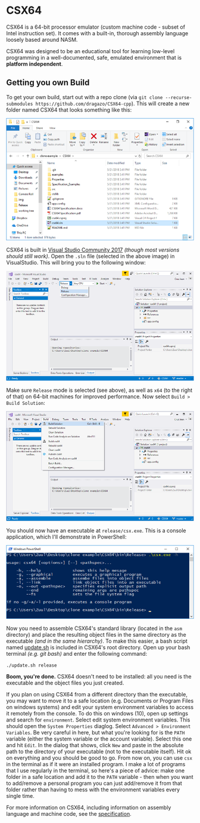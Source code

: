 # CSX64
CSX64 is a 64-bit processor emulator (custom machine code - subset of Intel instruction set). It comes with a built-in, thorough assembly language loosely based around NASM.

CSX64 was designed to be an educational tool for learning low-level programming in a well-documented, safe, emulated environment that is **platform independent**.

## Getting you own Build
To get your own build, start out with a repo clone (via `git clone --recurse-submodules https://github.com/dragazo/CSX64-cpp`). This will create a new folder named CSX64 that looks something like this:

![clone](img/cloning/after_clone.png)

CSX64 is built in [Visual Studio Community 2017](https://www.visualstudio.com/downloads/) *(though most versions should still work)*. Open the `.sln` file (selected in the above image) in VisualStudio. This will bring you to the following window:

![pick release](img/cloning/vs_pick_release.png)

Make sure `Release` mode is selected (see above), as well as `x64` (to the right of that) on 64-bit machines for improved performance. Now select `Build > Build Solution`:

![build](img/cloning/vs_build.png)

You should now have an executable at `release/csx.exe`. This is a console application, which I'll demonstrate in PowerShell:

![run](img/cloning/run_exe.png)

Now you need to assemble CSX64's standard library (located in the `asm` directory) and place the resulting object files in the same directory as the executable *(and in the same hierarchy)*. To make this easier, a bash script named [update.sh](update.sh) is included in CSX64's root directory. Open up your bash terminal *(e.g. git bash)* and enter the following command:

```
./update.sh release
```

**Boom, you're done.** CSX64 doesn't need to be installed: all you need is the executable and the object files you just created.

If you plan on using CSX64 from a different directory than the executable, you may want to move it to a safe location (e.g. Documents or Program Files on windows systems) and edit your system environment variables to access it remotely from the console. To do this on windows (10), open up settings and search for `environment`. Select edit system environment variables. This should open the `System Properties` diaglog. Select `Advanced > Environment Variables`. Be very careful in here, but what you're looking for is the `PATH` variable (either the system variable or the account variable). Select this one and hit `Edit`. In the dialog that shows, click `New` and paste in the absolute path to the directory of your executable (not to the executable itself). Hit ok on everything and you should be good to go. From now on, you can use `csx` in the terminal as if it were an installed program. I make a lot of programs that I use regularly in the terminal, so here's a piece of advice: make one folder in a safe location and add it to the `PATH` variable - then when you want to add/remove a personal program you can just add/remove it from that folder rather than having to mess with the environment variables every single time.

For more information on CSX64, including information on assembly language and machine code, see the [specification](asm/CSX64%20Specification.pdf).
